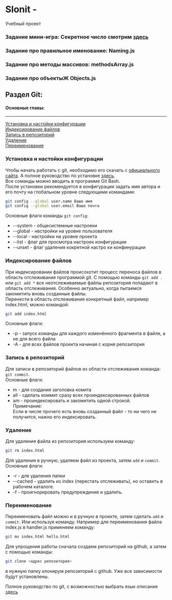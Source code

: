 # Slonit -   
Учебный проект
### Задание мини-игра: Секретное число  смотрим [здесь](https://gronik4.github.io/slonit-tich-project/)   
### Задание про правильное именование: Naming.js  
### Задание про методы массивов: methodsArray.js
### Задание про объектыЖ Objects.js
## Раздел Git:
#### Основные главы:  
___
[Установка и настойки конфигурации](#conf)   
[Индексирование файлов](#ind)  
[Запись в репозиторий](#add)  
[Удаление](#del)  
[Переименование](#rename)

### <a id="conf">Установка и настойки конфигурации</a>   
Чтобы начать работать с git, необходимо его скачать с [официального сайта](https://git-scm.com/downloads/win). А полное руководство по установке [здесь](https://git-scm.com/book/ru/v2/%d0%92%d0%b2%d0%b5%d0%b4%d0%b5%d0%bd%d0%b8%d0%b5-%d0%a3%d1%81%d1%82%d0%b0%d0%bd%d0%be%d0%b2%d0%ba%d0%b0-Git).  
Все соманды можно вводить в программе Git Bash.  
После установки рекомендуется в конфигурации задать имя автора и его почту на глобальном уровне следующими командами:  
```bash  
git config --global user.name Ваше имя
git config --global user.email Ваша почта  
```
Основные флаги команды `git config`:  
- --system -  общесистемные настроеки  
- --global - нвстройки на уровне пользователя  
- --local - настройки на уровне проекта  
- --list -  флаг для просмотра настроек конфигурации  
- --unset - флаг удаления кокретной настро  ки конфинурации  
### <a id="ind">Индексирование файлов</a>
При индексировании файлов происохотит процесс переноса файлов в область отслеживания программой git. С помощью команды `git add .` или `git add *` все неотслеживаемые файлы репозитория попадают в область отслеживания. Особенно актуально, когда пытаемся закомитить вновь созданные файлы.  
Перенести в область отслеживания конкретный файл, например index.html, можно командой:
```bash
git add index.html
```  
Основные флаги:  
- -p -  запуск команды для каждого изменённого фрагмента в файле, а не для всего файла  
- -A  - для всех файлов проекта начиная с корня репозитория  
### <a id="add">Запись в репозиторий</a>  
Для записи в репозиторий файлов из области отслеживания команда:
`git commit`.  
Основные флаги:  
- m - для создания заголовка комита  
- all - сделать коммит сразу всех проиндексированных файлов  
- am - проиндексировать и закомитить одной строкой.  
Примечание:  
Если в числе прочего есть вновь созданный файл - то ни чего не получится, нажно его индексировать.  
### <a id="del">Удаление</a>
Для удаления файла из репозитория используем команду:
```bash
git rm index.html
```
Для удаления в ручную, удаляем файл из проекта, затем `add` и `commit`. Основные флаги:  
- -r - для удаления папки  
- --cached - удалить из index (перестать отслеживать), но оставить в рабочем каталоге.  
- -f - проигнорировать предупреждения и удалить.  
### <a id="rename">Переименование</a>
Переименовать файл можно и в ручную в проекте, затем сделать `add` и `commit`. Или используя команду. Например для переименования файла index.js  в handler.js применяем команду:
```bash
git mv index.html hello.html
```
Для   упрощения работы сначала создаем репозиторий на github, а затем с помощью команды:  
```bash  
git clone <адрес репозитория>  
```
в нужную папку клонирум репозиторий с github. Уже все зависимости будут установлены.

Полное руководство по git, с возможностью выбрать язык описания [здесь](https://git-scm.com/book/en/v2)  

